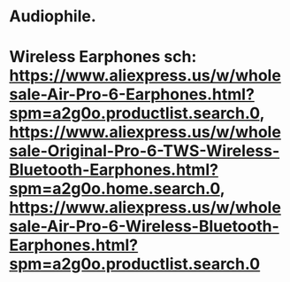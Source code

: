 # Audiophile.
# Wireless Earphones  sch: https://www.aliexpress.us/w/wholesale-Air-Pro-6-Earphones.html?spm=a2g0o.productlist.search.0, https://www.aliexpress.us/w/wholesale-Original-Pro-6-TWS-Wireless-Bluetooth-Earphones.html?spm=a2g0o.home.search.0, https://www.aliexpress.us/w/wholesale-Air-Pro-6-Wireless-Bluetooth-Earphones.html?spm=a2g0o.productlist.search.0
